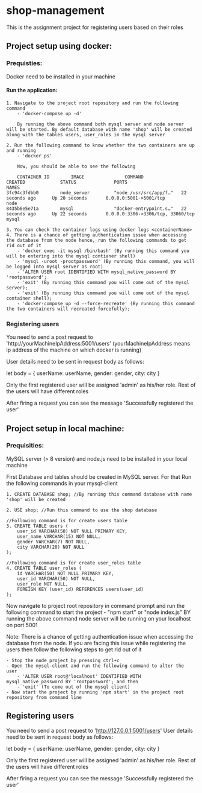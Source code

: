# shop-management
This is the assignment project for registering users based on their roles

## Project setup using docker:

### Prequisties:
Docker need to be installed in your machine

#### Run the application:

    1. Navigate to the project root repository and run the following command
        - 'docker-compose up -d'

        By running the above command both mysql server and node server will be started. By default database with name 'shop' will be created along with the tables users, user_roles in the mysql server

    2. Run the following command to know whether the two containers are up and running
        - 'docker ps'

        Now, you should be able to see the following 
        
        CONTAINER ID        IMAGE               COMMAND                  CREATED             STATUS              PORTS                               NAMES
    3fc94c3fdbb0        node_server         "node /usr/src/app/f…"   22 seconds ago      Up 20 seconds       0.0.0.0:5001->5001/tcp              node
    8435b6e5e71a        mysql               "docker-entrypoint.s…"   22 seconds ago      Up 22 seconds       0.0.0.0:3306->3306/tcp, 33060/tcp   mysql

    3. You can check the container logs using docker logs <containerName>
    4. There is a chance of getting authentication issue when accessing the database from the node hence, run the following commands to get rid out of it
        - 'docker exec -it mysql /bin/bash' (By running this command you will be entering into the mysql contianer shell)
        - 'mysql -uroot -prootpassword' (By running this command, you will be logged into mysql server as root)
        - 'ALTER USER root IDENTIFIED WITH mysql_native_password BY 'rootpassword';
        - 'exit' (By running this command you will come out of the mysql server);
        - 'exit' (By running this command you will come out of the mysql container shell);
        - 'docker-compose up -d --force-recreate' (By running this command the two containers will recreated forcefully);

### Registering users

You need to send a post request to 'http://yourMachineIpAddress:5001/users'
(yourMachineIpAddress means ip address of the machine on which docker is running)

User details need to be sent in request body as follows:

let body = {
    userName: userName,
    gender: gender,
    city: city
}

Only the first registered user will be assigned 'admin' as his/her role. Rest of the users will have different roles

After firing a request you can see the message 'Successfully registered the user'

## Project setup in local machine:

### Prequisities:
MySQL server (> 8 version) and node.js need to be installed in your local machine

First Database and tables should be created in MySQL server. For that Run the following commands in your mysql-client

    1. CREATE DATABASE shop; //By running this command database with name 'shop' will be created

    2. USE shop; //Run this command to use the shop database

    //Following command is for create users table
    3. CREATE TABLE users (
        user_id VARCHAR(50) NOT NULL PRIMARY KEY,
        user_name VARCHAR(15) NOT NULL,
        gender VARCHAR(7) NOT NULL,
        city VARCHAR(20) NOT NULL
    );

    //Following command is for create user_roles table
    4. CREATE TABLE user_roles (
        id VARCHAR(50) NOT NULL PRIMARY KEY,
        user_id VARCHAR(50) NOT NULL,
        user_role NOT NULL,
        FOREIGN KEY (user_id) REFERENCES users(user_id)
    );

Now navigate to project root repository in command prompt and run the following command to start the project
    - "npm start" or "node index.js"
    BY running the above command node server will be running on your localhost on port 5001

Note: There is a chance of getting authentication issue when accessing the database from the node. If you are facing this issue while registering the users then follow the following steps to get rid out of it

    - Stop the node project by pressing ctrl+c
    - Open the mysql-client and run the following command to alter the user
        - 'ALTER USER root@'localhost' IDENTIFIED WITH mysql_native_password BY 'rootpassword'; and then
        - 'exit' (To come out of the mysql client)
    - Now start the project by running 'npm start' in the project root repository from command line

## Registering users

You need to send a post request to 'http://127.0.0.1:5001/users'
User details need to be sent in request body as follows:

let body = {
    userName: userName,
    gender: gender,
    city: city
}

Only the first registered user will be assigned 'admin' as his/her role. Rest of the users will have different roles

After firing a request you can see the message 'Successfully registered the user'
